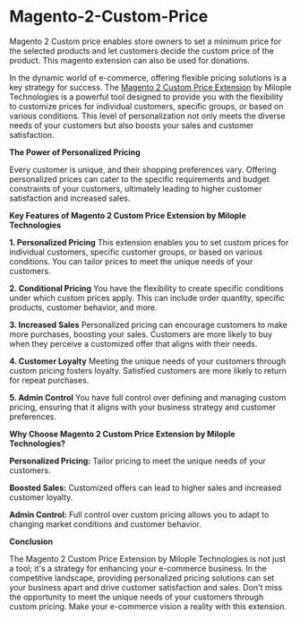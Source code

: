 # Magento-2-Custom-Price
Magento 2 Custom price enables store owners to set a minimum price for the selected products and let customers decide the custom price of the product. This magento extension can also be used for donations.

In the dynamic world of e-commerce, offering flexible pricing solutions is a key strategy for success. The [Magento 2 Custom Price Extension](https://www.milople.com/magento-2-custom-price.html) by Milople Technologies is a powerful tool designed to provide you with the flexibility to customize prices for individual customers, specific groups, or based on various conditions. This level of personalization not only meets the diverse needs of your customers but also boosts your sales and customer satisfaction.

**The Power of Personalized Pricing**

Every customer is unique, and their shopping preferences vary. Offering personalized prices can cater to the specific requirements and budget constraints of your customers, ultimately leading to higher customer satisfaction and increased sales.

**Key Features of Magento 2 Custom Price Extension by Milople Technologies**

**1. Personalized Pricing**
This extension enables you to set custom prices for individual customers, specific customer groups, or based on various conditions. You can tailor prices to meet the unique needs of your customers.

**2. Conditional Pricing**
You have the flexibility to create specific conditions under which custom prices apply. This can include order quantity, specific products, customer behavior, and more.

**3. Increased Sales**
Personalized pricing can encourage customers to make more purchases, boosting your sales. Customers are more likely to buy when they perceive a customized offer that aligns with their needs.

**4. Customer Loyalty**
Meeting the unique needs of your customers through custom pricing fosters loyalty. Satisfied customers are more likely to return for repeat purchases.

**5. Admin Control**
You have full control over defining and managing custom pricing, ensuring that it aligns with your business strategy and customer preferences.

**Why Choose Magento 2 Custom Price Extension by Milople Technologies?**

**Personalized Pricing:** Tailor pricing to meet the unique needs of your customers.

**Boosted Sales:** Customized offers can lead to higher sales and increased customer loyalty.

**Admin Control:** Full control over custom pricing allows you to adapt to changing market conditions and customer behavior.

**Conclusion**

The Magento 2 Custom Price Extension by Milople Technologies is not just a tool; it's a strategy for enhancing your e-commerce business. In the competitive landscape, providing personalized pricing solutions can set your business apart and drive customer satisfaction and sales. Don't miss the opportunity to meet the unique needs of your customers through custom pricing. Make your e-commerce vision a reality with this extension.
